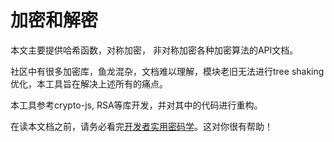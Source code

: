 # 加密和解密

本文主要提供哈希函数，对称加密， 非对称加密各种加密算法的API文档。

社区中有很多加密库，鱼龙混杂，文档难以理解，模块老旧无法进行tree shaking优化，本工具旨在解决上述所有的痛点。

本工具参考crypto-js, RSA等库开发，并对其中的代码进行重构。

在读本文档之前，请务必看完[开发者实用密码学](/shared/crypto/)。这对你很有帮助！